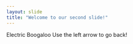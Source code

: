 ```yaml
---
layout: slide
title: "Welcome to our second slide!"
---
```

Electric Boogaloo
Use the left arrow to go back!
